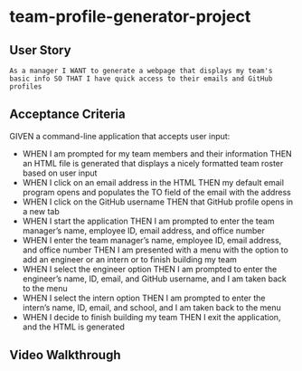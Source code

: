 # team-profile-generator-project

## User Story

```
As a manager I WANT to generate a webpage that displays my team's basic info SO THAT I have quick access to their emails and GitHub profiles
```

## Acceptance Criteria

GIVEN a command-line application that accepts user input:

- WHEN I am prompted for my team members and their information THEN an HTML file is generated that displays a nicely formatted team roster based on user input
- WHEN I click on an email address in the HTML THEN my default email program opens and populates the TO field of the email with the address
- WHEN I click on the GitHub username THEN that GitHub profile opens in a new tab
- WHEN I start the application THEN I am prompted to enter the team manager’s name, employee ID, email address, and office number
- WHEN I enter the team manager’s name, employee ID, email address, and office number THEN I am presented with a menu with the option to add an engineer or an intern or to finish building my team
- WHEN I select the engineer option THEN I am prompted to enter the engineer’s name, ID, email, and GitHub username, and I am taken back to the menu
- WHEN I select the intern option THEN I am prompted to enter the intern’s name, ID, email, and school, and I am taken back to the menu
- WHEN I decide to finish building my team THEN I exit the application, and the HTML is generated


## Video Walkthrough


